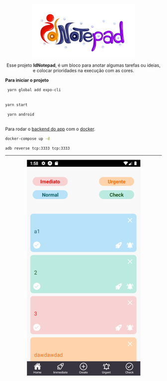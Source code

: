 
<div align="center">
<img src="./docs/idnotepad.png" />  
</div>

<p align="center">
Esse projeto <strong>IdNotepad</strong>, é um bloco para anotar algumas tarefas ou ideias, e colocar prioridades na execução com as cores.
</p>

**Para iniciar o projeto**

```bash
 yarn global add expo-cli
 
```

```bash
yarn start

```

```bash
 yarn android
 
```

Para rodar o [backend do app](https://github.com/Thales-Eduardo/Backend-IdNotepad) com o [docker](https://docs.docker.com/get-docker/).

```bash
docker-compose up -d

```

```bash
adb reverse tcp:3333 tcp:3333

```

---

<div align="center">
  
![Home](./docs/home.png)
</div>

